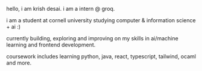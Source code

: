 hello, i am krish desai. i am a intern @ groq. 

i am a student at cornell university studying computer & information science + ai :) 

currently building, exploring and improving on my skills in ai/machine learning and frontend development. 

coursework includes learning python, java, react, typescript, tailwind, ocaml and more. 
